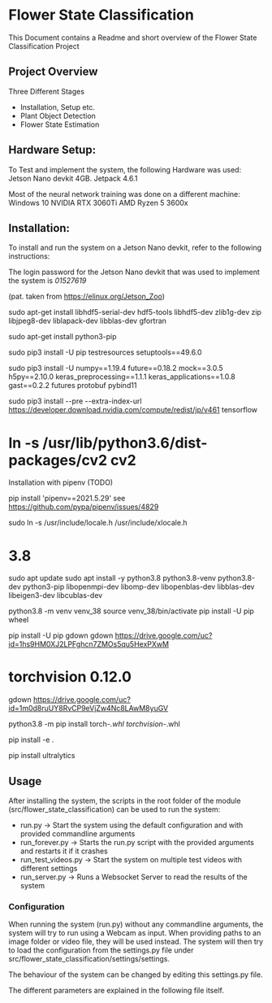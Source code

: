 # Flower State Classification

This Document contains a Readme and short overview of the Flower State Classification Project 

## Project Overview
Three Different Stages
- Installation, Setup etc.
- Plant Object Detection
- Flower State Estimation

## Hardware Setup:
To Test and implement the system, the following Hardware was used:
Jetson Nano devkit 4GB.
Jetpack 4.6.1

Most of the neural network training was done on a different machine:
Windows 10
NVIDIA RTX 3060Ti
AMD Ryzen 5 3600x

## Installation:
To install and run the system on a Jetson Nano devkit, refer to the following instructions:

The login password for the Jetson Nano devkit that was used to implement the system is *01527619*

(pat. taken from https://elinux.org/Jetson_Zoo)

sudo apt-get install libhdf5-serial-dev hdf5-tools libhdf5-dev zlib1g-dev zip libjpeg8-dev liblapack-dev libblas-dev gfortran

sudo apt-get install python3-pip 

sudo pip3 install -U pip testresources setuptools==49.6.0

sudo pip3 install -U numpy==1.19.4 future==0.18.2 mock==3.0.5 h5py==2.10.0 keras_preprocessing==1.1.1 keras_applications==1.0.8 gast==0.2.2 futures protobuf pybind11

sudo pip3 install --pre --extra-index-url https://developer.download.nvidia.com/compute/redist/jp/v461 tensorflow



# ln -s /usr/lib/python3.6/dist-packages/cv2 cv2


Installation with pipenv (TODO)

pip install 'pipenv==2021.5.29' see https://github.com/pypa/pipenv/issues/4829

sudo ln -s /usr/include/locale.h /usr/include/xlocale.h

# 3.8
sudo apt update
sudo apt install -y python3.8 python3.8-venv python3.8-dev python3-pip libopenmpi-dev libomp-dev libopenblas-dev libblas-dev libeigen3-dev libcublas-dev

python3.8 -m venv venv_38
source venv_38/bin/activate
pip install -U pip wheel 

pip install -U pip gdown
gdown https://drive.google.com/uc?id=1hs9HM0XJ2LPFghcn7ZMOs5qu5HexPXwM
# torchvision 0.12.0
gdown https://drive.google.com/uc?id=1m0d8ruUY8RvCP9eVjZw4Nc8LAwM8yuGV

python3.8 -m pip install torch-*.whl torchvision-*.whl

pip install -e .

pip install ultralytics

## Usage
After installing the system, the scripts in the root folder of the module (src/flower_state_classification) can be used to run the system:

- run.py -> Start the system using the default configuration and with provided commandline arguments
- run_forever.py -> Starts the run.py script with the provided arguments and restarts it if it crashes
- run_test_videos.py -> Start the system on multiple test videos with different settings
- run_server.py -> Runs a Websocket Server to read the results of the system

### Configuration
When running the system (run.py) without any commandline arguments, the system will try to run using a Webcam as input. When providing paths to an image folder or video file, they will be used instead. The system will then try to load the configuration from the settings.py file under src/flower_state_classification/settings/settings.

The behaviour of the system can be changed by editing this settings.py file.

The different parameters are explained in the following file itself.
